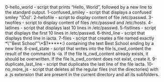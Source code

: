 0-hello_world - script that prints “Hello, World”, followed by a new line to the standard output.
1-confused_smiley - script that displays a confused smiley "(Ôo)'.
2-hellofile - script to display content of file /etc/passwd.
3-twofiles - script to display content of files /etc/passwd and /etc/hosts.
4-latlines - script that displays last 10 lines in /etc/passwd.
5-fistlines - script that displays the first 10 lines in /etc/passwd.
6-third_line - script that displays thrid line in iacta.
7-files - script that creates a file named exactly \*\\'"Best School"\'\\*$\?\*\*\*\*\*:) containing the text Best School ending by a new line.
8-cwd_state - script that writes into the file ls_cwd_content the result of the command ls -la. If the file ls_cwd_content already exists, it should be overwritten. If the file ls_cwd_content does not exist, create it.
9-duplicate_last_line - script that duplicates the last line of the file iacta.
10-no_more_js - script that deletes all the regular files (not the directories) with a .js extension that are present in the current directory and all its subfolders.
